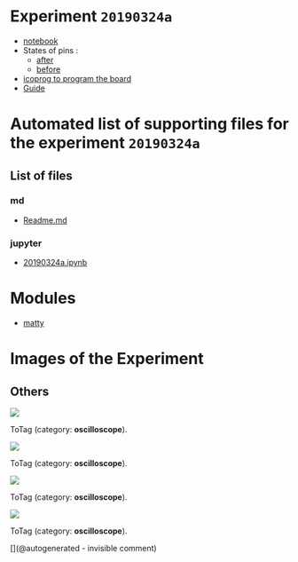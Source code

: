 # Experiment `20190324a`



* [notebook](/matty/20190324a/20190324a.ipynb)
* States of pins : 
  * [after](/matty/20190324a/after.txt)
  * [before](/matty/20190324a/before.txt)
* [icoprog to program the board](/matty/20190324a/icoprog.cc)
* [Guide](/matty/20190324a/20190319.xlsx)



# Automated list of supporting files for the __experiment `20190324a`__

## List of files

### md

* [Readme.md](/matty/20190324a/Readme.md)


### jupyter

* [20190324a.ipynb](/matty/20190324a/20190324a.ipynb)





# Modules

* [matty](/matty/)




# Images of the Experiment

## Others

![](/matty/20190324a/images/IMAG004.png)

ToTag (category: __oscilloscope__).

![](/matty/20190324a/images/IMAG001.png)

ToTag (category: __oscilloscope__).

![](/matty/20190324a/images/IMAG003.png)

ToTag (category: __oscilloscope__).

![](/matty/20190324a/images/IMAG002.png)

ToTag (category: __oscilloscope__).










[](@autogenerated - invisible comment)